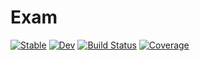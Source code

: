 # Exam

[![Stable](https://img.shields.io/badge/docs-stable-blue.svg)](https://mathutopia.github.io/Exam.jl/stable/)
[![Dev](https://img.shields.io/badge/docs-dev-blue.svg)](https://mathutopia.github.io/Exam.jl/dev/)
[![Build Status](https://github.com/mathutopia/Exam.jl/actions/workflows/CI.yml/badge.svg?branch=master)](https://github.com/mathutopia/Exam.jl/actions/workflows/CI.yml?query=branch%3Amaster)
[![Coverage](https://codecov.io/gh/mathutopia/Exam.jl/branch/master/graph/badge.svg)](https://codecov.io/gh/mathutopia/Exam.jl)
